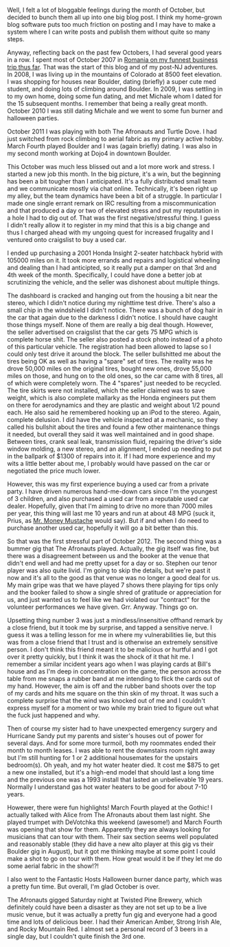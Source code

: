 Well, I felt a lot of bloggable feelings during the month of October, but decided to bunch them all up into one big blog post. I think my home-grown blog software puts too much friction on posting and I may have to make a system where I can write posts and publish them without quite so many steps.

Anyway, reflecting back on the past few Octobers, I had several good years in a row. I spent most of October 2007 in [Romania on my funnest business trip thus far](http://peterlyons.com/persblog/2007/10/petes-travel-adventure-2007-begins-friday-october-5th). That was the start of this blog and of my post-NJ adventures. In 2008, I was living up in the mountains of Colorado at 8500 feet elevation. I was shopping for houses near Boulder, dating (briefly) a super cute med student, and doing lots of climbing around Boulder. In 2009, I was settling in to my own home, doing some fun dating, and met Michale whom I dated for the 15 subsequent months. I remember that being a really great month. October 2010 I was still dating Michale and we went to some fun burner and halloween parties.

October 2011 I was playing with both The Afronauts and Turtle Dove. I had just switched from rock climbing to aerial fabric as my primary active hobby. March Fourth played Boulder and I was (again briefly) dating. I was also in my second month working at Dojo4 in downtown Boulder.

This October was much less blissed out and a lot more work and stress. I started a new job this month. In the big picture, it's a win, but the beginning has been a bit tougher than I anticipated. It's a fully distributed small team and we communicate mostly via chat online. Technically, it's been right up my alley, but the team dynamics have been a bit of a struggle. In particular I made one single errant remark on IRC resulting from a miscommunication and that produced a day or two of elevated stress and put my reputation in a hole I had to dig out of. That was the first negative/stressful thing. I guess I didn't really allow it to register in my mind that this is a big change and thus I charged ahead with my ungoing quest for increased frugality and I ventured onto craigslist to buy a used car.

I ended up purchasing a 2001 Honda Insight 2-seater hatchback hybrid with 105000 miles on it. It took more errands and repairs and logistical wheeling and dealing than I had anticipted, so it really put a damper on that 3rd and 4th week of the month. Specifically, I could have done a better job at scrutinizing the vehicle, and the seller was dishonest about multiple things.

The dashboard is cracked and hanging out from the housing a bit near the stereo, which I didn't notice during my nighttime test drive. There's also a small chip in the windshield I didn't notice. There was a bunch of dog hair in the car that again due to the darkness I didn't notice. I should have caught those things myself. None of them are really a big deal though. However, the seller advertised on craigslist that the car gets 75 MPG which is complete horse shit. The seller also posted a stock photo instead of a photo of this particular vehicle. The registration had been allowed to lapse so I could only test drive it around the block. The seller bullshitted me about the tires being OK as well as having a "spare" set of tires. The reality was he drove 50,000 miles on the original tires, bought new ones, drove 55,000 miles on those, and hung on to the old ones, so the car came with 8 tires, all of which were completely worn. The 4 "spares" just needed to be recycled. The tire skirts were not installed, which the seller claimed was to save weight, which is also complete mallarky as the Honda engineers put them on there for aerodynamics and they are plastic and weight about 1/2 pound each. He also said he remembered hooking up an iPod to the stereo. Again, complete delusion. I did have the vehicle inspected at a mechanic, so they called his bullshit about the tires and found a few other maintenance things it needed, but overall they said it was well maintained and in good shape. Between tires, crank seal leak, transmission fluid, repairing the driver's side window molding, a new stereo, and an alignment, I ended up needing to put in the ballpark of $1300 of repairs into it. If I had more experience and my wits a little better about me, I probably would have passed on the car or negotiated the price much lower.

However, this was my first experience buying a used car from a private party. I have driven numerous hand-me-down cars since I'm the youngest of 3 children, and also purchased a used car from a reputable used car dealer. Hopefully, given that I'm aiming to drive no more than 7000 miles per year, this thing will last me 10 years and run at about 48 MPG (suck it, Prius, as [Mr. Money Mustache](http://mrmoneymustache.com) would say). But if and when I do need to purchase another used car, hopefully it will go a bit better than this.

So that was the first stressful part of October 2012. The second thing was a bummer gig that The Afronauts played. Actually, the gig itself was fine, but there was a disagreement between us and the booker at the venue that didn't end well and had me pretty upset for a day or so. Stephen our tenor player was also quite livid. I'm going to skip the details, but we're past it now and it's all to the good as that venue was no longer a good deal for us. My main gripe was that we have played 7 shows there playing for tips only and the booker failed to show a single shred of gratitude or appreciation for us, and just wanted us to feel like we had violated our "contract" for the volunteer performances we have given. Grr. Anyway. Things go on.

Upsetting thing number 3 was just a mindless/insensitive offhand remark by a close friend, but it took me by surprise, and tapped a sensitive nerve. I guess it was a telling lesson for me in where my vulnerabilities lie, but this was from a close friend that I trust and is otherwise an extremely sensitive person. I don't think this friend meant it to be malicious or hurtful and I got over it pretty quickly, but I think it was the shock of it that hit me. I remember a similar incident years ago when I was playing cards at Bill's house and as I'm deep in concentration on the game, the person across the table from me snaps a rubber band at me intending to flick the cards out of my hand. However, the aim is off and the rubber band shoots over the top of my cards and hits me square on the thin skin of my throat. It was such a complete surprise that the wind was knocked out of me and I couldn't express myself for a moment or two while my brain tried to figure out what the fuck just happened and why.

Then of course my sister had to have unexpected emergency surgery and Hurricane Sandy put my parents and sister's houses out of power for several days. And for some more turmoil, both my roommates ended their month to month leases. I was able to rent the downstairs room right away but I'm still hunting for 1 or 2 additional housemates for the upstairs bedroom(s). Oh yeah, and my hot water heater died. It cost me $875 to get a new one installed, but it's a high-end model that should last a long time and the previous one was a 1993 install that lasted an unbelievable 19 years. Normally I understand gas hot water heaters to be good for about 7-10 years.

Howewer, there were fun highlights! March Fourth played at the Gothic! I actually talked with Alice from The Afronauts about them last night. She played trumpet with DeVotchka this weekend (awesome!) and March Fourth was opening that show for them. Apparently they are always looking for musicians that can tour with them. Their sax section seems well populated and reasonably stable (they did have a new alto player at this gig vs their Boulder gig in August), but it got me thinking maybe at some point I could make a shot to go on tour with them. How great would it be if they let me do some aerial fabric in the show!?!

<flickrshow href="https://www.flickr.com/photos/88096431@N00/sets/72157631932122934/"></flickrshow>

I also went to the Fantastic Hosts Halloween burner dance party, which was a pretty fun time. But overall, I'm glad October is over.

The Afronauts gigged Saturday night at Twisted Pine Brewery, which definitely could have been a disaster as they are not set up to be a live music venue, but it was actually a pretty fun gig and everyone had a good time and lots of delicious beer. I had their American Amber, Strong Irish Ale, and Rocky Mountain Red. I almost set a personal record of 3 beers in a single day, but I couldn't quite finish the 3rd one.
